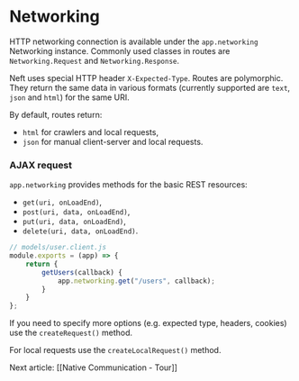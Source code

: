 # Networking

HTTP networking connection is available under the `app.networking` Networking instance. Commonly used classes in routes are `Networking.Request` and `Networking.Response`.

Neft uses special HTTP header `X-Expected-Type`. Routes are polymorphic. They return the same data in various formats (currently supported are `text`, `json` and `html`) for the same URI.

By default, routes return:
- `html` for crawlers and local requests,
- `json` for manual client-server and local requests.

### AJAX request

`app.networking` provides methods for the basic REST resources:
- `get(uri, onLoadEnd)`,
- `post(uri, data, onLoadEnd)`,
- `put(uri, data, onLoadEnd)`,
- `delete(uri, data, onLoadEnd)`.

```javascript
// models/user.client.js
module.exports = (app) => {
    return {
        getUsers(callback) {
            app.networking.get("/users", callback);
        }
    }
};
```

If you need to specify more options (e.g. expected type, headers, cookies) use the `createRequest()` method.

For local requests use the `createLocalRequest()` method.

Next article: [[Native Communication - Tour]]
